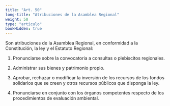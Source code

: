 ```yaml
---
title: "Art. 50"
long-title: "Atribuciones de la Asamblea Regional"
weight: 50
type: "articulo"
bookHidden: true
---
```

Son atribuciones de la Asamblea Regional, en conformidad a la Constitución, la ley y el Estatuto Regional: 
 
1. Pronunciarse sobre la convocatoria a consultas o plebiscitos regionales.

2. Administrar sus bienes y patrimonio propio.
 
3. Aprobar, rechazar o modificar la inversión de los recursos de los fondos solidarios que se creen y otros recursos públicos que disponga la ley.
 
4. Pronunciarse en conjunto con los órganos competentes respecto de los procedimientos de evaluación ambiental.